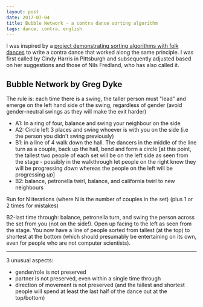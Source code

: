 ```yaml
---
layout: post
date: 2017-07-04
title: Bubble Network - a contra dance sorting algorithm
tags: dance, contra, english
---
```


I was inspired by a [project demonstrating sorting algorithms with folk dances](http://algo-rythmics.ms.sapientia.ro/) to write a contra dance that worked along the same principle. I was first called by Cindy Harris in Pittsburgh and subsequently adjusted based on her suggestions and those of Nils Fredland, who has also called it.

## Bubble Network by Greg Dyke 

The rule is: each time there is a swing, the taller person must "lead" and emerge on the left hand side of the swing, regardless of gender (avoid gender-neutral swings as they will make the exit harder)

  * A1: In a ring of four, balance and swing your neighbour on the side
  * A2: Circle left 3 places and swing whoever is with you on the side (i.e the person you didn't swing previously)
  * B1: in a line of 4 walk down the hall. The dancers in the middle of the line turn as a couple, back up the hall, bend and form a circle [at this point, the tallest two people of each set will be on the left side as seen from the stage - possibly in the walkthrough let people on the right know they will be progressing *down* whereas the people on the left will be progressing *up*]
  * B2: balance, petronella twirl, balance, and california twirl to new neighbours

Run for N iterations (where N is the number of couples in the set) (plus 1 or 2 times for mistakes)

B2-last time through: balance, petronella turn, and swing the person across the set from you (not on the side!). Open up facing to the left as seen from the stage. You now have a line of people sorted from tallest (at the top) to shortest at the bottom (which should presumably be entertaining on its own, even for people who are not computer scientists).

----

3 unusual aspects:
- gender/role is not preserved
- partner is not preserved, even within a single time through
- direction of movement is not preserved (and the tallest and shortest
people will spend at least the last half of the dance out at the
top/bottom)
